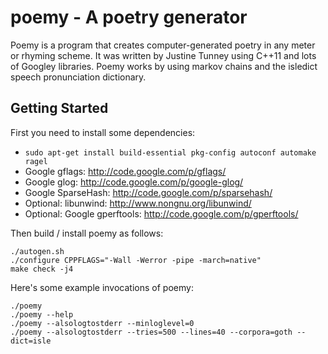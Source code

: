 # poemy - A poetry generator

Poemy is a program that creates computer-generated poetry in any meter or
rhyming scheme. It was written by Justine Tunney using C++11 and lots of
Googley libraries. Poemy works by using markov chains and the isledict speech
pronunciation dictionary.

## Getting Started

First you need to install some dependencies:

- `sudo apt-get install build-essential pkg-config autoconf automake ragel`
- Google gflags: <http://code.google.com/p/gflags/>
- Google glog: <http://code.google.com/p/google-glog/>
- Google SparseHash: <http://code.google.com/p/sparsehash/>
- Optional: libunwind: <http://www.nongnu.org/libunwind/>
- Optional: Google gperftools: <http://code.google.com/p/gperftools/>

Then build / install poemy as follows:

    ./autogen.sh
    ./configure CPPFLAGS="-Wall -Werror -pipe -march=native"
    make check -j4

Here's some example invocations of poemy:

    ./poemy
    ./poemy --help
    ./poemy --alsologtostderr --minloglevel=0
    ./poemy --alsologtostderr --tries=500 --lines=40 --corpora=goth --dict=isle
